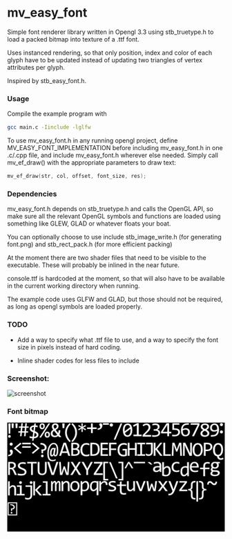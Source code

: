 # mv_easy_font

Simple font renderer library written in Opengl 3.3 using stb_truetype.h to load a packed bitmap into texture of a .ttf font. 

Uses instanced rendering, so that only position, index and color of each glyph have to be updated instead of updating two triangles of vertex attributes per glyph. 

Inspired by stb_easy_font.h.

### Usage
Compile the example program with 
```bash
gcc main.c -Iinclude -lglfw
```

To use mv_easy_font.h in any running opengl project, define MV_EASY_FONT_IMPLEMENTATION before including mv_easy_font.h in one .c/.cpp file, and include mv_easy_font.h wherever else needed. Simply call mv_ef_draw() with the appropriate parameters to draw text:
```C
mv_ef_draw(str, col, offset, font_size, res);
```

### Dependencies

mv_easy_font.h depends on stb_truetype.h and calls the OpenGL API, so make sure all the relevant OpenGL symbols and functions are loaded using something like GLEW, GLAD or whatever floats your boat.

You can optionally choose to use include stb_image_write.h (for generating font.png) and stb_rect_pack.h (for more efficient packing)

At the moment there are two shader files that need to be visible to the executable. These will probably be inlined in the near future.

console.ttf is hardcoded at the moment, so that will also have to be available in the current working directory when running.

The example code uses GLFW and GLAD, but those should not be required, as long as opengl symbols are loaded properly.

### TODO

- Add a way to specify what .ttf file to use, and a way to specify the font size in pixels instead of hard coding. 

- Inline shader codes for less files to include

### Screenshot:
![screenshot](http://i.imgur.com/zSHHVo7.png)

### Font bitmap

![font](font.png)
